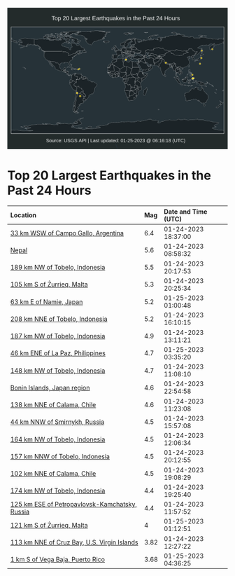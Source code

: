 ![Map](./map.png)

# Top 20 Largest Earthquakes in the Past 24 Hours

| Location | Mag | Date and Time (UTC) |
|:---|:---|:---|
| [33 km WSW of Campo Gallo, Argentina](https://earthquake.usgs.gov/earthquakes/eventpage/us6000jiyj) | 6.4 | 01-24-2023 18:37:00 |
| [Nepal](https://earthquake.usgs.gov/earthquakes/eventpage/us6000jivm) | 5.6 | 01-24-2023 08:58:32 |
| [189 km NW of Tobelo, Indonesia](https://earthquake.usgs.gov/earthquakes/eventpage/us6000jj00) | 5.5 | 01-24-2023 20:17:53 |
| [105 km S of Żurrieq, Malta](https://earthquake.usgs.gov/earthquakes/eventpage/us6000jj05) | 5.3 | 01-24-2023 20:25:34 |
| [63 km E of Namie, Japan](https://earthquake.usgs.gov/earthquakes/eventpage/us6000jj1u) | 5.2 | 01-25-2023 01:00:48 |
| [208 km NNE of Tobelo, Indonesia](https://earthquake.usgs.gov/earthquakes/eventpage/us6000jiy0) | 5.2 | 01-24-2023 16:10:15 |
| [187 km NW of Tobelo, Indonesia](https://earthquake.usgs.gov/earthquakes/eventpage/us6000jiwc) | 4.9 | 01-24-2023 13:11:21 |
| [46 km ENE of La Paz, Philippines](https://earthquake.usgs.gov/earthquakes/eventpage/us6000jj2r) | 4.7 | 01-25-2023 03:35:20 |
| [148 km NW of Tobelo, Indonesia](https://earthquake.usgs.gov/earthquakes/eventpage/us6000jivy) | 4.7 | 01-24-2023 11:08:10 |
| [Bonin Islands, Japan region](https://earthquake.usgs.gov/earthquakes/eventpage/us6000jj1l) | 4.6 | 01-24-2023 22:54:58 |
| [138 km NNE of Calama, Chile](https://earthquake.usgs.gov/earthquakes/eventpage/us6000jivz) | 4.6 | 01-24-2023 11:23:08 |
| [44 km NNW of Smirnykh, Russia](https://earthquake.usgs.gov/earthquakes/eventpage/us6000jixw) | 4.5 | 01-24-2023 15:57:08 |
| [164 km NW of Tobelo, Indonesia](https://earthquake.usgs.gov/earthquakes/eventpage/us6000jiw4) | 4.5 | 01-24-2023 12:06:34 |
| [157 km NNW of Tobelo, Indonesia](https://earthquake.usgs.gov/earthquakes/eventpage/us6000jizz) | 4.5 | 01-24-2023 20:12:55 |
| [102 km NNE of Calama, Chile](https://earthquake.usgs.gov/earthquakes/eventpage/us6000jiz1) | 4.5 | 01-24-2023 19:08:29 |
| [174 km NW of Tobelo, Indonesia](https://earthquake.usgs.gov/earthquakes/eventpage/us6000jizd) | 4.4 | 01-24-2023 19:25:40 |
| [125 km ESE of Petropavlovsk-Kamchatsky, Russia](https://earthquake.usgs.gov/earthquakes/eventpage/us6000jiw2) | 4.4 | 01-24-2023 11:57:52 |
| [121 km S of Żurrieq, Malta](https://earthquake.usgs.gov/earthquakes/eventpage/us6000jj2f) | 4 | 01-25-2023 01:12:51 |
| [113 km NNE of Cruz Bay, U.S. Virgin Islands](https://earthquake.usgs.gov/earthquakes/eventpage/pr2023024000) | 3.82 | 01-24-2023 12:27:22 |
| [1 km S of Vega Baja, Puerto Rico](https://earthquake.usgs.gov/earthquakes/eventpage/pr2023025000) | 3.68 | 01-25-2023 04:36:25 |
